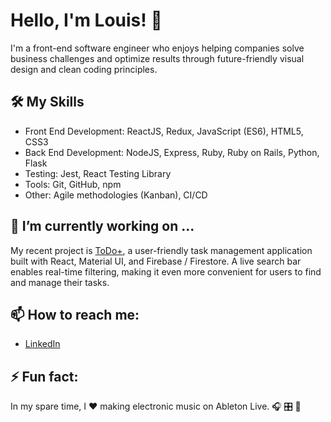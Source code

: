 # Hello, I'm Louis! 👋

I'm a front-end software engineer who enjoys helping companies solve business challenges and optimize results through future-friendly visual design and clean coding principles.

## 🛠️ My Skills

- Front End Development: ReactJS, Redux, JavaScript (ES6), HTML5, CSS3
- Back End Development: NodeJS, Express, Ruby, Ruby on Rails, Python, Flask
- Testing: Jest, React Testing Library
- Tools: Git, GitHub, npm
- Other: Agile methodologies (Kanban), CI/CD

## 🔭 I’m currently working on ...

My recent project is [ToDo+](https://viewsdevelop.github.io/to-do-plus/), a user-friendly task management application built with React, Material UI, and Firebase / Firestore. A live search bar enables real-time filtering, making it even more convenient for users to find and manage their tasks.

## 📫 How to reach me:

- [LinkedIn](https://www.linkedin.com/in/lmmedina/)

## ⚡ Fun fact:

In my spare time, I ❤️ making electronic music on Ableton Live. 🎧  🎛️  📀 
